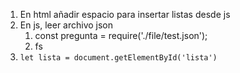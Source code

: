 
1. En html añadir espacio para insertar listas desde js
2. En js, leer archivo json
	1. const pregunta = require('./file/test.json');
	2. fs
3. `let lista = document.getElementById('lista')`